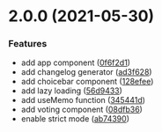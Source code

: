 # 2.0.0 (2021-05-30)


### Features

* add app component ([0f6f2d1](https://github.com/dcschmid/vote-app/commit/0f6f2d123b17f2731bdc07d63b5ee08821d1bf47))
* add changelog generator ([ad3f628](https://github.com/dcschmid/vote-app/commit/ad3f6281af883e4490822e9de702420cc2a6dfe0))
* add choicebar component ([128efee](https://github.com/dcschmid/vote-app/commit/128efee85e20fe46b48e9248a16f3715c0f08a6e))
* add lazy loading ([56d9433](https://github.com/dcschmid/vote-app/commit/56d9433fe2025def01d47628e65169039ccef6d7))
* add useMemo function ([345441d](https://github.com/dcschmid/vote-app/commit/345441da2514689c48b3912f6c7869043749303b))
* add voting component ([08dfb36](https://github.com/dcschmid/vote-app/commit/08dfb364aa1e605a3c2a8d391cb4ff3bcacc1a24))
* enable strict mode ([ab74390](https://github.com/dcschmid/vote-app/commit/ab74390f056951c0d4539544b594f970a2807469))




